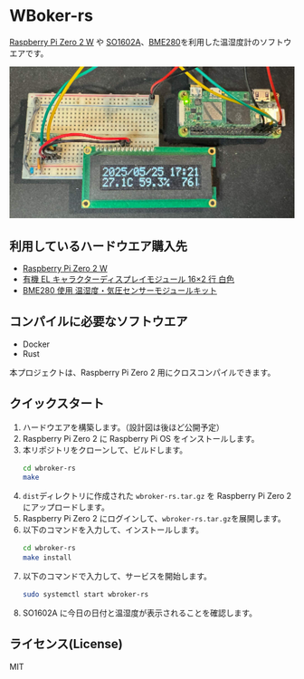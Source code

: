 # WBoker-rs

[Raspberry Pi Zero 2 W](https://www.raspberrypi.com/products/raspberry-pi-zero-2-w/) や [SO1602A](http://akizukidenshi.com/catalog/g/g108277/)、[BME280](https://www.bosch-sensortec.com/media/boschsensortec/downloads/datasheets/bst-bme280-ds002.pdf)を利用した温湿度計のソフトウエアです。

![構成画像](docs/wbroker.jpg)

## 利用しているハードウエア購入先

- [Raspberry Pi Zero 2 W](https://www.switch-science.com/products/7600?srsltid=AfmBOopQQr14qMohoXSYehaF6GaQbh14SGAu1B1mE3657LrqBvF2u5Cr)
- [有機 EL キャラクターディスプレイモジュール 16×2 行 白色](http://akizukidenshi.com/catalog/g/g108277/)
- [BME280 使用 温湿度・気圧センサーモジュールキット](https://akizukidenshi.com/catalog/g/g109421/)

## コンパイルに必要なソフトウエア

- Docker
- Rust

本プロジェクトは、Raspberry Pi Zero 2 用にクロスコンパイルできます。

## クイックスタート

1. ハードウエアを構築します。（設計図は後ほど公開予定）
2. Raspberry Pi Zero 2 に Raspberry Pi OS をインストールします。
3. 本リポジトリをクローンして、ビルドします。
   ```sh
   cd wbroker-rs
   make
   ```
4. `dist`ディレクトリに作成された `wbroker-rs.tar.gz` を Raspberry Pi Zero 2 にアップロードします。
5. Raspberry Pi Zero 2 にログインして、`wbroker-rs.tar.gz`を展開します。
6. 以下のコマンドを入力して、インストールします。
   ```sh
   cd wbroker-rs
   make install
   ```
7. 以下のコマンドで入力して、サービスを開始します。
   ```sh
   sudo systemctl start wbroker-rs
   ```
8. SO1602A に今日の日付と温湿度が表示されることを確認します。

## ライセンス(License)

MIT
